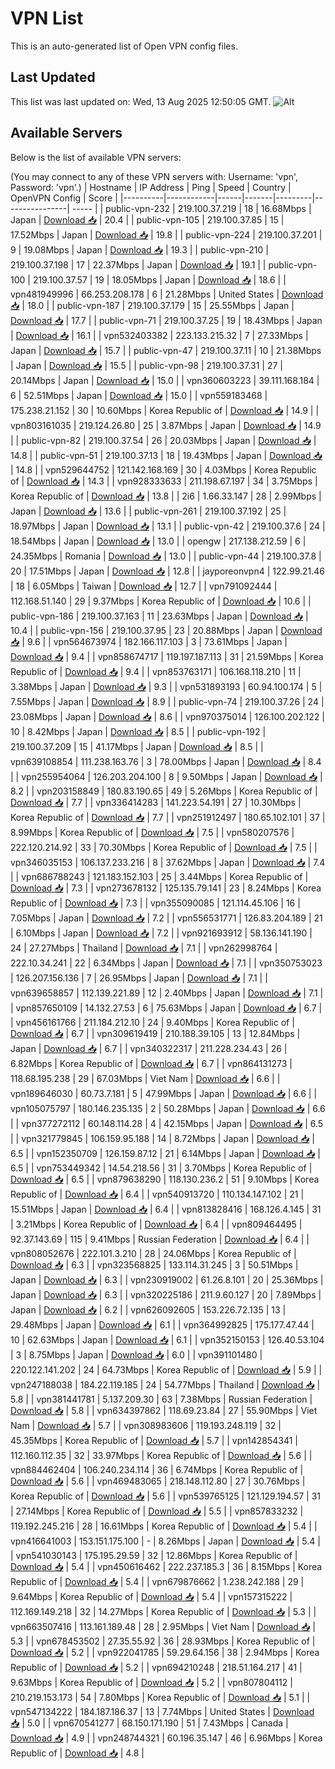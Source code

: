 # VPN List

This is an auto-generated list of Open VPN config files.

## Last Updated

This list was last updated on: Wed, 13 Aug 2025 12:50:05 GMT.
![Alt](https://repobeats.axiom.co/api/embed/186b98318ef1479477931607c1ad7d823f12451f.svg "Repobeats analytics image")

## Available Servers

Below is the list of available VPN servers:

(You may connect to any of these VPN servers with: Username: 'vpn', Password: 'vpn'.)
| Hostname | IP Address | Ping | Speed | Country | OpenVPN Config | Score |
|----------|------------|------|-------|---------|----------------| ----- |
| public-vpn-232 | 219.100.37.219 | 18 | 16.68Mbps | Japan | [Download 📥](./configs/server_0_JP.ovpn) | 20.4 |
| public-vpn-105 | 219.100.37.85 | 15 | 17.52Mbps | Japan | [Download 📥](./configs/server_1_JP.ovpn) | 19.8 |
| public-vpn-224 | 219.100.37.201 | 9 | 19.08Mbps | Japan | [Download 📥](./configs/server_2_JP.ovpn) | 19.3 |
| public-vpn-210 | 219.100.37.198 | 17 | 22.37Mbps | Japan | [Download 📥](./configs/server_3_JP.ovpn) | 19.1 |
| public-vpn-100 | 219.100.37.57 | 19 | 18.05Mbps | Japan | [Download 📥](./configs/server_4_JP.ovpn) | 18.6 |
| vpn481949996 | 66.253.208.178 | 6 | 21.28Mbps | United States | [Download 📥](./configs/server_5_US.ovpn) | 18.0 |
| public-vpn-187 | 219.100.37.179 | 15 | 25.55Mbps | Japan | [Download 📥](./configs/server_6_JP.ovpn) | 17.7 |
| public-vpn-71 | 219.100.37.25 | 19 | 18.43Mbps | Japan | [Download 📥](./configs/server_7_JP.ovpn) | 16.1 |
| vpn532403382 | 223.133.215.32 | 7 | 27.33Mbps | Japan | [Download 📥](./configs/server_8_JP.ovpn) | 15.7 |
| public-vpn-47 | 219.100.37.11 | 10 | 21.38Mbps | Japan | [Download 📥](./configs/server_9_JP.ovpn) | 15.5 |
| public-vpn-98 | 219.100.37.31 | 27 | 20.14Mbps | Japan | [Download 📥](./configs/server_10_JP.ovpn) | 15.0 |
| vpn360603223 | 39.111.168.184 | 6 | 52.51Mbps | Japan | [Download 📥](./configs/server_11_JP.ovpn) | 15.0 |
| vpn559183468 | 175.238.21.152 | 30 | 10.60Mbps | Korea Republic of | [Download 📥](./configs/server_12_KR.ovpn) | 14.9 |
| vpn803161035 | 219.124.26.80 | 25 | 3.87Mbps | Japan | [Download 📥](./configs/server_13_JP.ovpn) | 14.9 |
| public-vpn-82 | 219.100.37.54 | 26 | 20.03Mbps | Japan | [Download 📥](./configs/server_14_JP.ovpn) | 14.8 |
| public-vpn-51 | 219.100.37.13 | 18 | 19.43Mbps | Japan | [Download 📥](./configs/server_15_JP.ovpn) | 14.8 |
| vpn529644752 | 121.142.168.169 | 30 | 4.03Mbps | Korea Republic of | [Download 📥](./configs/server_16_KR.ovpn) | 14.3 |
| vpn928333633 | 211.198.67.197 | 34 | 3.75Mbps | Korea Republic of | [Download 📥](./configs/server_17_KR.ovpn) | 13.8 |
| 2i6 | 1.66.33.147 | 28 | 2.99Mbps | Japan | [Download 📥](./configs/server_18_JP.ovpn) | 13.6 |
| public-vpn-261 | 219.100.37.192 | 25 | 18.97Mbps | Japan | [Download 📥](./configs/server_19_JP.ovpn) | 13.1 |
| public-vpn-42 | 219.100.37.6 | 24 | 18.54Mbps | Japan | [Download 📥](./configs/server_20_JP.ovpn) | 13.0 |
| opengw | 217.138.212.59 | 6 | 24.35Mbps | Romania | [Download 📥](./configs/server_21_RO.ovpn) | 13.0 |
| public-vpn-44 | 219.100.37.8 | 20 | 17.51Mbps | Japan | [Download 📥](./configs/server_22_JP.ovpn) | 12.8 |
| jayporeonvpn4 | 122.99.21.46 | 18 | 6.05Mbps | Taiwan | [Download 📥](./configs/server_23_TW.ovpn) | 12.7 |
| vpn791092444 | 112.168.51.140 | 29 | 9.37Mbps | Korea Republic of | [Download 📥](./configs/server_24_KR.ovpn) | 10.6 |
| public-vpn-186 | 219.100.37.163 | 11 | 23.63Mbps | Japan | [Download 📥](./configs/server_25_JP.ovpn) | 10.4 |
| public-vpn-156 | 219.100.37.95 | 23 | 20.88Mbps | Japan | [Download 📥](./configs/server_26_JP.ovpn) | 9.6 |
| vpn564673974 | 182.166.117.103 | 3 | 73.61Mbps | Japan | [Download 📥](./configs/server_27_JP.ovpn) | 9.4 |
| vpn858674717 | 119.197.187.113 | 31 | 21.59Mbps | Korea Republic of | [Download 📥](./configs/server_28_KR.ovpn) | 9.4 |
| vpn853763171 | 106.168.118.210 | 11 | 3.38Mbps | Japan | [Download 📥](./configs/server_29_JP.ovpn) | 9.3 |
| vpn531893193 | 60.94.100.174 | 5 | 7.55Mbps | Japan | [Download 📥](./configs/server_30_JP.ovpn) | 8.9 |
| public-vpn-74 | 219.100.37.26 | 24 | 23.08Mbps | Japan | [Download 📥](./configs/server_31_JP.ovpn) | 8.6 |
| vpn970375014 | 126.100.202.122 | 10 | 8.42Mbps | Japan | [Download 📥](./configs/server_32_JP.ovpn) | 8.5 |
| public-vpn-192 | 219.100.37.209 | 15 | 41.17Mbps | Japan | [Download 📥](./configs/server_33_JP.ovpn) | 8.5 |
| vpn639108854 | 111.238.163.76 | 3 | 78.00Mbps | Japan | [Download 📥](./configs/server_34_JP.ovpn) | 8.4 |
| vpn255954064 | 126.203.204.100 | 8 | 9.50Mbps | Japan | [Download 📥](./configs/server_35_JP.ovpn) | 8.2 |
| vpn203158849 | 180.83.190.65 | 49 | 5.26Mbps | Korea Republic of | [Download 📥](./configs/server_36_KR.ovpn) | 7.7 |
| vpn336414283 | 141.223.54.191 | 27 | 10.30Mbps | Korea Republic of | [Download 📥](./configs/server_37_KR.ovpn) | 7.7 |
| vpn251912497 | 180.65.102.101 | 37 | 8.99Mbps | Korea Republic of | [Download 📥](./configs/server_38_KR.ovpn) | 7.5 |
| vpn580207576 | 222.120.214.92 | 33 | 70.30Mbps | Korea Republic of | [Download 📥](./configs/server_39_KR.ovpn) | 7.5 |
| vpn346035153 | 106.137.233.216 | 8 | 37.62Mbps | Japan | [Download 📥](./configs/server_40_JP.ovpn) | 7.4 |
| vpn686788243 | 121.183.152.103 | 25 | 3.44Mbps | Korea Republic of | [Download 📥](./configs/server_41_KR.ovpn) | 7.3 |
| vpn273678132 | 125.135.79.141 | 23 | 8.24Mbps | Korea Republic of | [Download 📥](./configs/server_42_KR.ovpn) | 7.3 |
| vpn355090085 | 121.114.45.106 | 16 | 7.05Mbps | Japan | [Download 📥](./configs/server_43_JP.ovpn) | 7.2 |
| vpn556531771 | 126.83.204.189 | 21 | 6.10Mbps | Japan | [Download 📥](./configs/server_44_JP.ovpn) | 7.2 |
| vpn921693912 | 58.136.141.190 | 24 | 27.27Mbps | Thailand | [Download 📥](./configs/server_45_TH.ovpn) | 7.1 |
| vpn262998764 | 222.10.34.241 | 22 | 6.34Mbps | Japan | [Download 📥](./configs/server_46_JP.ovpn) | 7.1 |
| vpn350753023 | 126.207.156.136 | 7 | 26.95Mbps | Japan | [Download 📥](./configs/server_47_JP.ovpn) | 7.1 |
| vpn639658857 | 112.139.221.89 | 12 | 2.40Mbps | Japan | [Download 📥](./configs/server_48_JP.ovpn) | 7.1 |
| vpn857650109 | 14.132.27.53 | 6 | 75.63Mbps | Japan | [Download 📥](./configs/server_49_JP.ovpn) | 6.7 |
| vpn456161766 | 211.184.212.10 | 24 | 9.40Mbps | Korea Republic of | [Download 📥](./configs/server_50_KR.ovpn) | 6.7 |
| vpn309619419 | 210.188.39.105 | 13 | 12.84Mbps | Japan | [Download 📥](./configs/server_51_JP.ovpn) | 6.7 |
| vpn340322317 | 211.228.234.43 | 26 | 6.82Mbps | Korea Republic of | [Download 📥](./configs/server_52_KR.ovpn) | 6.7 |
| vpn864131273 | 118.68.195.238 | 29 | 67.03Mbps | Viet Nam | [Download 📥](./configs/server_53_VN.ovpn) | 6.6 |
| vpn189646030 | 60.73.7.181 | 5 | 47.99Mbps | Japan | [Download 📥](./configs/server_54_JP.ovpn) | 6.6 |
| vpn105075797 | 180.146.235.135 | 2 | 50.28Mbps | Japan | [Download 📥](./configs/server_55_JP.ovpn) | 6.6 |
| vpn377272112 | 60.148.114.28 | 4 | 42.15Mbps | Japan | [Download 📥](./configs/server_56_JP.ovpn) | 6.5 |
| vpn321779845 | 106.159.95.188 | 14 | 8.72Mbps | Japan | [Download 📥](./configs/server_57_JP.ovpn) | 6.5 |
| vpn152350709 | 126.159.87.12 | 21 | 6.14Mbps | Japan | [Download 📥](./configs/server_58_JP.ovpn) | 6.5 |
| vpn753449342 | 14.54.218.56 | 31 | 3.70Mbps | Korea Republic of | [Download 📥](./configs/server_59_KR.ovpn) | 6.5 |
| vpn879638290 | 118.130.236.2 | 51 | 9.10Mbps | Korea Republic of | [Download 📥](./configs/server_60_KR.ovpn) | 6.4 |
| vpn540913720 | 110.134.147.102 | 21 | 15.51Mbps | Japan | [Download 📥](./configs/server_61_JP.ovpn) | 6.4 |
| vpn813828416 | 168.126.4.145 | 31 | 3.21Mbps | Korea Republic of | [Download 📥](./configs/server_62_KR.ovpn) | 6.4 |
| vpn809464495 | 92.37.143.69 | 115 | 9.41Mbps | Russian Federation | [Download 📥](./configs/server_63_RU.ovpn) | 6.4 |
| vpn808052676 | 222.101.3.210 | 28 | 24.06Mbps | Korea Republic of | [Download 📥](./configs/server_64_KR.ovpn) | 6.3 |
| vpn323568825 | 133.114.31.245 | 3 | 50.51Mbps | Japan | [Download 📥](./configs/server_65_JP.ovpn) | 6.3 |
| vpn230919002 | 61.26.8.101 | 20 | 25.36Mbps | Japan | [Download 📥](./configs/server_66_JP.ovpn) | 6.3 |
| vpn320225186 | 211.9.60.127 | 20 | 7.89Mbps | Japan | [Download 📥](./configs/server_67_JP.ovpn) | 6.2 |
| vpn626092605 | 153.226.72.135 | 13 | 29.48Mbps | Japan | [Download 📥](./configs/server_68_JP.ovpn) | 6.1 |
| vpn364992825 | 175.177.47.44 | 10 | 62.63Mbps | Japan | [Download 📥](./configs/server_69_JP.ovpn) | 6.1 |
| vpn352150153 | 126.40.53.104 | 3 | 8.75Mbps | Japan | [Download 📥](./configs/server_70_JP.ovpn) | 6.0 |
| vpn391101480 | 220.122.141.202 | 24 | 64.73Mbps | Korea Republic of | [Download 📥](./configs/server_71_KR.ovpn) | 5.9 |
| vpn247188038 | 184.22.119.185 | 24 | 54.77Mbps | Thailand | [Download 📥](./configs/server_72_TH.ovpn) | 5.8 |
| vpn381441781 | 5.137.209.30 | 63 | 7.38Mbps | Russian Federation | [Download 📥](./configs/server_73_RU.ovpn) | 5.8 |
| vpn634397862 | 118.69.23.84 | 27 | 55.90Mbps | Viet Nam | [Download 📥](./configs/server_74_VN.ovpn) | 5.7 |
| vpn308983606 | 119.193.248.119 | 32 | 45.35Mbps | Korea Republic of | [Download 📥](./configs/server_75_KR.ovpn) | 5.7 |
| vpn142854341 | 112.160.112.35 | 32 | 33.97Mbps | Korea Republic of | [Download 📥](./configs/server_76_KR.ovpn) | 5.6 |
| vpn884462404 | 106.240.234.114 | 36 | 6.74Mbps | Korea Republic of | [Download 📥](./configs/server_77_KR.ovpn) | 5.6 |
| vpn469483065 | 218.148.112.80 | 27 | 30.76Mbps | Korea Republic of | [Download 📥](./configs/server_78_KR.ovpn) | 5.6 |
| vpn539765125 | 121.129.194.57 | 31 | 27.14Mbps | Korea Republic of | [Download 📥](./configs/server_79_KR.ovpn) | 5.5 |
| vpn857833232 | 119.192.245.216 | 28 | 16.61Mbps | Korea Republic of | [Download 📥](./configs/server_80_KR.ovpn) | 5.4 |
| vpn416641003 | 153.151.175.100 | - | 8.26Mbps | Japan | [Download 📥](./configs/server_81_JP.ovpn) | 5.4 |
| vpn541030143 | 175.195.29.59 | 32 | 12.86Mbps | Korea Republic of | [Download 📥](./configs/server_82_KR.ovpn) | 5.4 |
| vpn450616462 | 222.237.185.3 | 36 | 8.15Mbps | Korea Republic of | [Download 📥](./configs/server_83_KR.ovpn) | 5.4 |
| vpn679876662 | 1.238.242.188 | 29 | 9.64Mbps | Korea Republic of | [Download 📥](./configs/server_84_KR.ovpn) | 5.4 |
| vpn157315222 | 112.169.149.218 | 32 | 14.27Mbps | Korea Republic of | [Download 📥](./configs/server_85_KR.ovpn) | 5.3 |
| vpn663507416 | 113.161.189.48 | 28 | 2.95Mbps | Viet Nam | [Download 📥](./configs/server_86_VN.ovpn) | 5.3 |
| vpn678453502 | 27.35.55.92 | 36 | 28.93Mbps | Korea Republic of | [Download 📥](./configs/server_87_KR.ovpn) | 5.2 |
| vpn922041785 | 59.29.64.156 | 38 | 2.94Mbps | Korea Republic of | [Download 📥](./configs/server_88_KR.ovpn) | 5.2 |
| vpn694210248 | 218.51.164.217 | 41 | 9.63Mbps | Korea Republic of | [Download 📥](./configs/server_89_KR.ovpn) | 5.2 |
| vpn807804112 | 210.219.153.173 | 54 | 7.80Mbps | Korea Republic of | [Download 📥](./configs/server_90_KR.ovpn) | 5.1 |
| vpn547134222 | 184.187.186.37 | 13 | 7.74Mbps | United States | [Download 📥](./configs/server_91_US.ovpn) | 5.0 |
| vpn670541277 | 68.150.171.190 | 51 | 7.43Mbps | Canada | [Download 📥](./configs/server_92_CA.ovpn) | 4.9 |
| vpn248744321 | 60.196.35.147 | 46 | 6.96Mbps | Korea Republic of | [Download 📥](./configs/server_93_KR.ovpn) | 4.8 |
